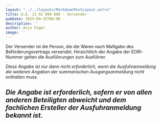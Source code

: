 ```yaml
---
layout: "../../layouts/MarkdownPostLayout.astro"
title: D.E. 13 02 000 000 - Versender
pubDate: 2023-09-25T00:00
description: ''
author: Anja Füger
image: ''
---
```


Der Versender ist die Person, die die Waren nach Maßgabe des Beförderungsvertrags versendet. Hinsichtlich der Angabe der EORI-Nummer gelten die Ausführungen zum Ausführer.

*Diese Angabe ist nur dann nicht erforderlich, wenn die Ausfuhranmeldung die weiteren Angaben der summarischen Ausgangsanmeldung nicht enthalten muss.*

## ***Die Angabe ist erforderlich, sofern er von allen anderen Beteiligten abweicht und dem fachlichen Ersteller der Ausfuhranmeldung bekannt ist.***